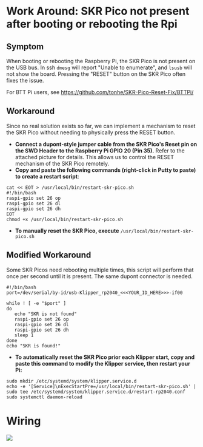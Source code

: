 # Work Around: SKR Pico not present after booting or rebooting the Rpi

## Symptom

When booting or rebooting the Raspberry Pi, the SKR Pico is not present on the USB bus. In ssh `dmesg` will report "Unable to enumerate", and `lsusb` will not show the board. Pressing the "RESET" button on the SKR Pico often fixes the issue.

For BTT Pi users, see https://github.com/tonhe/SKR-Pico-Reset-Fix/BTTPi/

## Workaround

Since no real solution exists so far, we can implement a mechanism to reset the SKR Pico without needing to physically press the RESET button.

- **Connect a dupont-style jumper cable from the SKR Pico's Reset pin on the SWD Header to the Raspberry Pi GPIO 20 (Pin 35).** Refer to the attached picture for details. This allows us to control the RESET mechanism of the SKR Pico remotely.
- **Copy and paste the following commands (right-click in Putty to paste) to create a restart script**:
```
cat << EOT > /usr/local/bin/restart-skr-pico.sh
#!/bin/bash
raspi-gpio set 26 op
raspi-gpio set 26 dl
raspi-gpio set 26 dh
EOT
chmod +x /usr/local/bin/restart-skr-pico.sh
```

- **To manually reset the SKR Pico, execute** `/usr/local/bin/restart-skr-pico.sh`

## Modified Workaround

Some SKR Picos need rebooting multiple times, this script will perform that once per second until it is present. The same dupont connector is needed.

```
#!/bin/bash
port=/dev/serial/by-id/usb-Klipper_rp2040_<<<YOUR_ID_HERE>>>-if00

while ! [ -e "$port" ]
do
   echo "SKR is not found"
   raspi-gpio set 26 op
   raspi-gpio set 26 dl
   raspi-gpio set 26 dh
   sleep 1
done
echo "SKR is found!"
```


- **To automatically reset the SKR Pico prior each Klipper start, copy and paste this command to modify the Klipper service, then restart your Pi:**
```
sudo mkdir /etc/systemd/system/klipper.service.d
echo -e '[Service]\nExecStartPre=/usr/local/bin/restart-skr-pico.sh' | sudo tee /etc/systemd/system/klipper.service.d/restart-rp2040.conf
sudo systemctl daemon-reload
```

# Wiring

![](img/skr-pico-reset.png)
